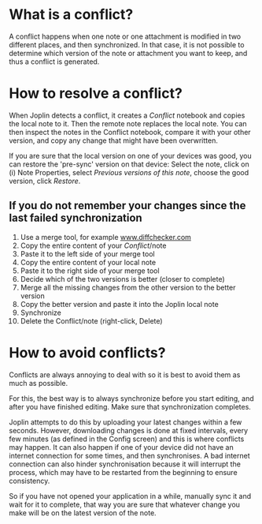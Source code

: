 # What is a conflict?

A conflict happens when one note or one attachment is modified in two different places, and then synchronized. In that case, it is not possible to determine which version of the note or attachment you want to keep, and thus a conflict is generated.

# How to resolve a conflict?

When Joplin detects a conflict, it creates a _Conflict_ notebook and copies the local note to it.  Then the remote note replaces the local note. You can then inspect the notes in the Conflict notebook, compare it with your other version, and copy any change that might have been overwritten.

If you are sure that the local version on one of your devices was good, you can restore the 'pre-sync' version on that device: Select the note, click on (i) Note Properties, select _Previous versions of this note_, choose the good version, click _Restore_.

## If you do not remember your changes since the last failed synchronization
1. Use a merge tool, for example www.diffchecker.com
2. Copy the entire content of your _Conflict_/note
3. Paste it to the left side of your merge tool
4. Copy the entire content of your local note
5. Paste it to the right side of your merge tool
6. Decide which of the two versions is better (closer to complete)
7. Merge all the missing changes from the other version to the better version
8. Copy the better version and paste it into the Joplin local note
9. Synchronize
10. Delete the Conflict/note (right-click, Delete)

# How to avoid conflicts?

Conflicts are always annoying to deal with so it is best to avoid them as much as possible.

For this, the best way is to always synchronize before you start editing, and after you have finished editing. Make sure that synchronization completes.

Joplin attempts to do this by uploading your latest changes within a few seconds. However, downloading changes is done at fixed intervals, every few minutes (as defined in the Config screen) and this is where conflicts may happen. It can also happen if one of your device did not have an internet connection for some times, and then synchronises. A bad internet connection can also hinder synchronisation because it will interrupt the process, which may have to be restarted from the beginning to ensure consistency.

So if you have not opened your application in a while, manually sync it and wait for it to complete, that way you are sure that whatever change you make will be on the latest version of the note.
